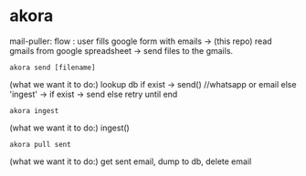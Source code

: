 # akora

mail-puller: 
flow : user fills google form with emails -> (this repo) read gmails from google spreadsheet -> send files to the gmails.

```
akora send [filename]
```
(what we want it to do:)
lookup db
    if exist -> send() //whatsapp or email
    else 'ingest' -> 
        if exist -> send
        else retry until end

```
akora ingest
```

(what we want it to do:)
ingest()


```
akora pull sent
```

(what we want it to do:)
get sent email, dump to db, delete email